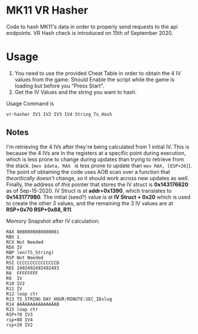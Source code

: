 # MK11 VR Hasher
Code to hash MK11's data in order to properly send requests to the api endpoints. VR Hash check is introduced on 15th of September 2020.

# Usage

 1. You need to use the provided Cheat Table in order to obtain the 4 IV values from the game. Should Enable the script while the game is loading but before you "Press Start".
 2. Get the IV Values and the string you want to hash.
 
 Usage Command is
 

    vr-hasher IV1 IV2 IV3 IV4 String_To_Hash

## Notes
I'm retrieving the 4 IVs after they're being calculated from 1 initial IV. This is because the 4 IVs are in the registers at a specific point during execution, which is less prone to change during updates than trying to retrieve from the stack. (`mov $data, RAX ` is less prone to update than `mov RAX, [ESP+20]`). The point of obtaining the code uses AOB scan over a function that _theoritically_ doesn't change, so it should work across new updates as well. Finally, the address of _this_ pointer that stores the IV struct is **0x143176620** as of Sep-15-2020. IV Struct is at **addr+0x1390**, which translates to **0x1431779B0**. The initial (seed?) value is at **IV Struct + 0x20** which is used to create the other 3 values, and the remaining the 3 IV values are at **RSP+0x70  RSP+0x88, R11**.

Memory Snapshot after IV calculation:

    RAX 8080808080808081
    RBX 1
    RCX Not Needed
    RDX IV
    RBP len(TS_String)
    RSP Not Needed
    RSI CCCCCCCCCCCCCCCD
    RDI 2492492492492493
    R8  FFFFFFFF
    R9  IV
    R10 IV2
    R11 IV
    R12 loop ctr
    R13 TS_STRING DAY_HOUR:MINUTE:SEC_IDslug
    R14 AAAAAAAAAAAAAAAB
    R15 loop ctr
    RSP+70 IV3
    rsp+88 IV4
    rsp+20 IV2
